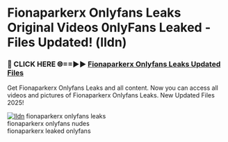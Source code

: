 # Fionaparkerx Onlyfans Leaks Original Videos 0nlyFans Leaked - Files Updated! (lldn)

<h3>🔴 CLICK HERE 🌐==►► <a href="https://tinyurl.com/x26r9saj" rel="nofollow">Fionaparkerx Onlyfans Leaks Updated Files</a></h3>

Get Fionaparkerx Onlyfans Leaks and all content. Now you can access all videos and pictures of Fionaparkerx Onlyfans Leaks. New Updated Files 2025!

[![lldn](https://i.imgur.com/LkgZPqh.gif)](https://tinyurl.com/x26r9saj)
fionaparkerx onlyfans leaks<br>
fionaparkerx onlyfans nudes<br>
fionaparkerx leaked onlyfans